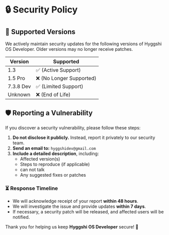 # 🔒 Security Policy

## 📌 Supported Versions

We actively maintain security updates for the following versions of Hyggshi OS Developer. Older versions may no longer receive patches.

| Version | Supported          |
| ------- | ------------------ |
| 1.3   | ✅ (Active Support) |
| 1.5 Pro   | ❌ (No Longer Supported) |
| 7.3.8 Dev  | ✅ (Limited Support) |
| Unknown   | ❌ (End of Life) |

## 🛡️ Reporting a Vulnerability

If you discover a security vulnerability, please follow these steps:

1. **Do not disclose it publicly.** Instead, report it privately to our security team.
2. **Send an email to:** `hyggshidev@gmail.com`
3. **Include a detailed description**, including:
   - Affected version(s)
   - Steps to reproduce (if applicable)
   - can not talk
   - Any suggested fixes or patches

### ⏳ Response Timeline

- We will acknowledge receipt of your report **within 48 hours**.
- We will investigate the issue and provide updates **within 7 days**.
- If necessary, a security patch will be released, and affected users will be notified.

Thank you for helping us keep **Hyggshi OS Developer** secure! 🚀

